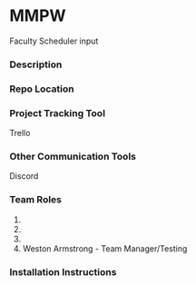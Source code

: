 # MMPW
Faculty Scheduler input

### Description

### Repo Location

### Project Tracking Tool

Trello

### Other Communication Tools

Discord

### Team Roles

1. 
1.
1.
1. Weston Armstrong - Team Manager/Testing


### Installation Instructions
